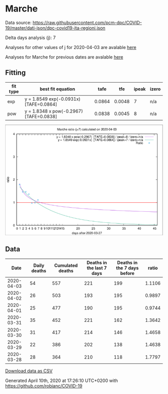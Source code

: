 # Marche

Data source: https://raw.githubusercontent.com/pcm-dpc/COVID-19/master/dati-json/dpc-covid19-ita-regioni.json

Delta days analysis (j): 7

Analyses for other values of j for 2020-04-03 are avalable [here](../README.md)

Analyses for Marche for previous dates are avalable [here](../../README.md)

## Fitting 
|fit type|best fit equation|tafe|tfe|ipeak|izero|
|-------|-----|--------|------|---|---|
|exp|y = 1.8549 exp(-0.0931x)  [TAFE=0.0864]|0.0864|0.0048|7|n/a|
|pow|y = 1.8348 x pow(-0.2967)  [TAFE=0.0838]|0.0838|0.0045|8|n/a|

![Plot](COVID-19_marche_j7_2020-04-03.png)

## Data
|Date|Daily deaths|Cumulated deaths|Deaths in the last 7 days|Deaths in the 7 days before|ratio|
|----|----------|-----------|-------|--------------------|-----|
|2020-04-03|54|557|221|199|1.1106|
|2020-04-02|26|503|193|195|0.9897|
|2020-04-01|25|477|190|195|0.9744|
|2020-03-31|35|452|221|162|1.3642|
|2020-03-30|31|417|214|146|1.4658|
|2020-03-29|22|386|202|138|1.4638|
|2020-03-28|28|364|210|118|1.7797|

[Download data as CSV](COVID-19_marche_j7_2020-04-03.csv)

Generated April 10th, 2020 at 17:26:10 UTC+0200 with https://github.com/robianc/COVID-19
